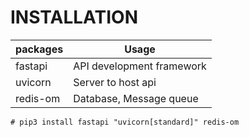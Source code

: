# INSTALLATION

| packages | Usage                     |
| -------- | ------------------------- | 
|fastapi   | API development framework |  
|uvicorn   | Server to host api        | 
|redis-om  | Database, Message queue   |
 

```
# pip3 install fastapi "uvicorn[standard]" redis-om
```

